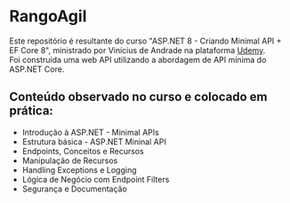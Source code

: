 # RangoAgil

Este repositório é resultante do curso "ASP.NET 8 - Criando Minimal API + EF Core 8", ministrado por Vinícius de Andrade na plataforma <a href="https://www.udemy.com" target="_blank">Udemy</a>.
<br>
Foi construída uma web API utilizando a abordagem de API mínima do ASP.NET Core.


## Conteúdo observado no curso e colocado em prática:

- Introdução à ASP.NET - Minimal APIs
- Estrutura básica - ASP.NET Mininal API
- Endpoints, Conceitos e Recursos
- Manipulação de Recursos
- Handling Exceptions e Logging
- Lógica de Negócio com Endpoint Filters
- Segurança e Documentação
